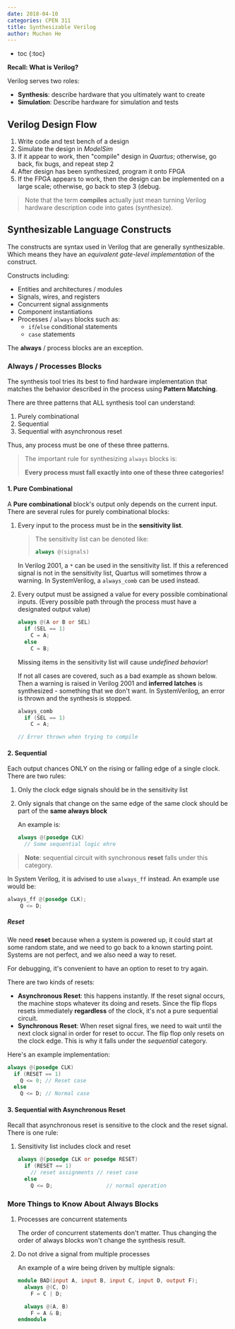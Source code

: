 ```yaml
---
date: 2018-04-10
categories: CPEN 311
title: Synthesizable Verilog
author: Muchen He
---
```


- toc
{:toc}


**Recall: What is Verilog?**

Verilog serves two roles:

- **Synthesis**: describe hardware that you ultimately want to create
- **Simulation**: Describe hardware for simulation and tests

## Verilog Design Flow

1. Write code and test bench of a design
2. Simulate the design in *ModelSim*
3. If it appear to work, then "compile" design in *Quartus*; otherwise, go back, fix bugs, and repeat step 2
4. After design has been synthesized, program it onto FPGA
5. If the FPGA appears to work, then the design can be implemented on a large scale; otherwise, go back to step 3 (debug.

> Note that the term **compiles** actually just mean turning Verilog hardware description code into gates (synthesize).

## Synthesizable Language Constructs

The constructs are syntax used in Verilog that are generally synthesizable. Which means they have an *equivalent gate-level implementation* of the construct.

Constructs including:

- Entities and architectures / modules
- Signals, wires, and registers
- Concurrent signal assignments
- Component instantiations
- Processes / `always` blocks such as:
  - `if`/`else` conditional statements
  - `case` statements

The **always** / process blocks are an exception.

### Always / Processes Blocks

The synthesis tool tries its best to find hardware implementation that matches the behavior described in the process using **Pattern Matching**.

There are three patterns that ALL synthesis tool can understand:

1. Purely combinational
2. Sequential
3. Sequential with asynchronous reset

Thus, any process must be one of these three patterns.

> The important rule for synthesizing `always` blocks is:
>
> **Every process must fall exactly into one of these three categories!**

#### 1. Pure Combinational

A **Pure combinational** block's output only depends on the current input. There are several rules for purely combinational blocks:

1. Every input to the process must be in the **sensitivity list**.

   > The sensitivity list can be denoted like:
   >
   > ```verilog
   > always @(signals)
   > ```

   In Verilog 2001, a `*` can be used in the sensitivity list. If this a referenced signal is not in the sensitivity list, Quartus will sometimes throw a warning. In SystemVerilog, a `always_comb` can be used instead.

2. Every output must be assigned a value for every possible combinational inputs. (Every possible path through the process must have a designated output value)

   ```verilog
   always @(A or B or SEL)
     if (SEL == 1)
       C = A;
     else
       C = B;
   ```

   Missing items in the sensitivity list will cause *undefined behavior*!

   If not all cases are covered, such as a bad example as shown below. Then a warning is raised in Verilog 2001 and **inferred latches** is synthesized - something that we don't want. In SystemVerilog, an error is thrown and the synthesis is stopped.

   ```verilog
   always_comb
     if (SEL == 1)
       C = A;

   // Error thrown when trying to compile
   ```


#### 2. Sequential

Each output chances ONLY on the rising or falling edge of a single clock. There are two rules:

1. Only the clock edge signals should be in the sensitivity list

2. Only signals that change on the same edge of the same clock should be part of the **same always block**

   An example is:

   ```verilog
   always @(posedge CLK)
     // Some sequential logic ehre
   ```

> **Note**: sequential circuit with synchronous **reset** falls under this category.

In System Verilog, it is advised to use `always_ff` instead. An example use would be:

```verilog
always_ff @(posedge CLK);
	Q <= D;
```

##### Reset

We need **reset** because when a system is powered up, it could start at some random state, and we need to go back to a known starting point. Systems are not perfect, and we also need a way to reset.

For debugging, it's convenient to have an option to reset to try again.

There are two kinds of resets:

- **Asynchronous Reset**: this happens instantly. If the reset signal occurs, the machine stops whatever its doing and resets. Since the flip flops resets immediately **regardless** of the clock, it's not a pure sequential circuit.
- **Synchronous Reset**: When reset signal fires, we need to wait until the next clock signal in order for reset to occur. The flip flop only resets on the clock edge. This is why it falls under the *sequential* category.

Here's an example implementation:

```verilog
always @(posedge CLK)
  if (RESET == 1)
    Q <= 0;	// Reset case
  else
    Q <= D; // Normal case
```

#### 3. Sequential with Asynchronous Reset

Recall that asynchronous reset is sensitive to the clock and the reset signal. There is one rule:

1. Sensitivity list includes clock and reset

   ```verilog
   always @(posedge CLK or posedge RESET)
     if (RESET == 1)
       // reset assignments	// reset case
     else
       Q <= D;			       // normal operation
   ```



### More Things to Know About Always Blocks

1. Processes are concurrent statements

   The order of concurrent statements don't matter. Thus changing the order of always blocks won't change the synthesis result.

2. Do not drive a signal from multiple processes

   An example of a wire being driven by multiple signals:

   ```verilog
   module BAD(input A, input B, input C, input D, output F);
     always @(C, D)
       F = C | D;

     always @(A, B)
       F = A & B;
   endmodule
   ```

